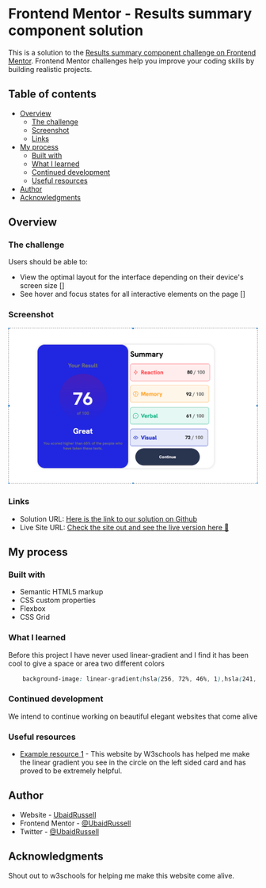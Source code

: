 # Frontend Mentor - Results summary component solution

This is a solution to the [Results summary component challenge on Frontend Mentor](https://www.frontendmentor.io/challenges/results-summary-component-CE_K6s0maV). Frontend Mentor challenges help you improve your coding skills by building realistic projects. 

## Table of contents

- [Overview](#overview)
  - [The challenge](#the-challenge)
  - [Screenshot](#screenshot)
  - [Links](#links)
- [My process](#my-process)
  - [Built with](#built-with)
  - [What I learned](#what-i-learned)
  - [Continued development](#continued-development)
  - [Useful resources](#useful-resources)
- [Author](#author)
- [Acknowledgments](#acknowledgments)


## Overview

### The challenge

Users should be able to:

- View the optimal layout for the interface depending on their device's screen size []
- See hover and focus states for all interactive elements on the page []

### Screenshot
![](assets/images/screenshot.png)


### Links

- Solution URL: [Here is the link to our solution on Github](https://github.com/UbaidRussell/Results-summary-component) 
- Live Site URL: [Check the site out and see the live version here 🤍](https://ubaidrussell.com/Results-summary-component/)

## My process

### Built with

- Semantic HTML5 markup
- CSS custom properties
- Flexbox
- CSS Grid


### What I learned

Before this project I have never used linear-gradient and I find it has been cool to give a space or area two different colors

```css
    background-image: linear-gradient(hsla(256, 72%, 46%, 1),hsla(241, 72%, 46%, 0));
```

### Continued development
 
We intend to continue working on beautiful elegant websites that come alive

### Useful resources

- [Example resource 1](https://www.w3schools.com/CSSref/func_linear-gradient.php) - This website by W3schools has helped me make the linear gradient you see in the circle on the left sided card and has proved to be extremely helpful.

## Author

- Website - [UbaidRussell](https://ubaidrussell.com/)
- Frontend Mentor - [@UbaidRussell](https://www.frontendmentor.io/profile/ubaidrussell)
- Twitter - [@UbaidRussell](https://www.twitter.com/ubaidrussell)

## Acknowledgments
Shout out to w3schools for helping me make this website come alive. 
